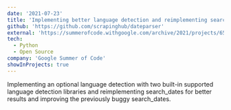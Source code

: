 ```yaml
---
date: '2021-07-23'
title: 'Implementing better language detection and reimplementing search_dates'
github: 'https://github.com/scrapinghub/dateparser'
external: 'https://summerofcode.withgoogle.com/archive/2021/projects/6551126068953088'
tech:
  - Python
  - Open Source
company: 'Google Summer of Code'
showInProjects: true
---
```


Implementing an optional language detection with two built-in supported language detection libraries and reimplementing search_dates for better results and improving the previously buggy search_dates.
